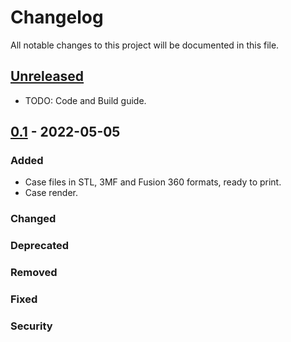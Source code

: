 # Changelog

All notable changes to this project will be documented in this file.

## [Unreleased]

- TODO: Code and Build guide.

## [0.1] - 2022-05-05

### Added

- Case files in STL, 3MF and Fusion 360 formats, ready to print.
- Case render.

### Changed

### Deprecated

### Removed

### Fixed

### Security

<!-- Links -->
[keep a changelog]: https://keepachangelog.com/en/1.0.0/

<!-- Versions -->
[unreleased]: https://github.com/namnlos-io/unicorne/compare/v0.1...develop
[0.1]: https://github.com/namnlos-io/unicorne/releases/tag/v0.1